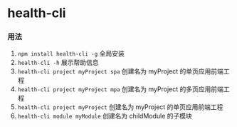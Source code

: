# health-cli
### 用法
1. `npm install health-cli -g` 全局安装
2. `health-cli -h` 展示帮助信息
3. `health-cli project myProject spa` 创建名为 myProject 的单页应用前端工程
4. `health-cli project myProject mpa` 创建名为 myProject 的多页应用前端工程
5. `health-cli project myProject` 创建名为 myProject 的单页应用前端工程
6. `health-cli module myModule` 创建名为 childModule 的子模块